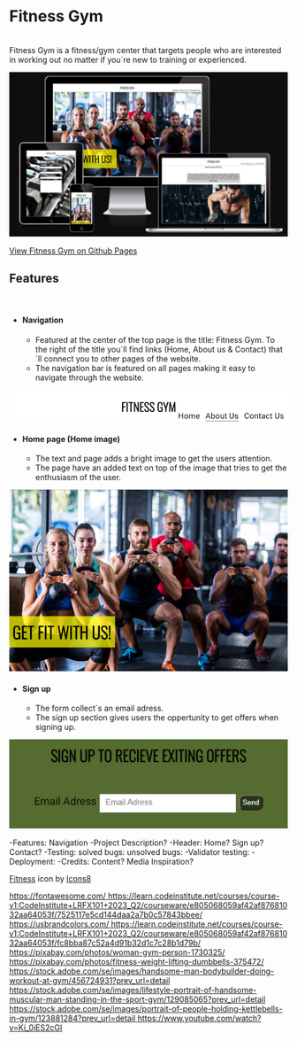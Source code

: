 <!-- Work in progress. First time project -->
# Fitness Gym
<br>
Fitness Gym is a fitness/gym center that targets people who are interested in working out no matter if you´re new to training or experienced.
<p class="space"></p>

![Am I responsive image of Fitness Gym website](/media/userstories/userstories9.png)
<p class="space"></p>

[View Fitness Gym on Github Pages](https://shiaba.github.io/fitness-gym/)
<p class="space"></p>

## Features
<br>

* #### Navigation

  * Featured at the center of the top page is the title: Fitness Gym.  To the right of the title you´ll find links (Home, About us & Contact) that´ll connect you to other pages of the website.
  * The navigation bar is featured on all pages making it easy to navigate through the website. 

![Navbar](/media/userstories/userstories1.png)

* #### Home page (Home image)

  * The text and page adds a bright image to get the users attention.
  * The page have an added text on top of the image that tries to get the enthusiasm of the user.

![Home page image](/media/userstories/userstories2.png)

* #### Sign up

  * The form collect´s an email adress.
  * The sign up section gives users the oppertunity to get offers when signing up.

![Sign up](/media/userstories/userstories3.png)





<p class="space"></p>



-Features:
    Navigation
-Project Description?
-Header:
    Home?
    Sign up?
    Contact?
-Testing:
    solved bugs:
    unsolved bugs:
-Validator testing:
-Deployment:
-Credits:
    Content?
    Media
    Inspiration?









<!-- added Favicon (What to write, where & how to credit further?) -->
<a target="_blank" href="https://icons8.com/icon/9796/weightlifting">Fitness</a> icon by <a target="_blank" href="https://icons8.com">Icons8</a>
<!-- Added helping sites -->
<a target="_blank" href="https://www.youtube.com/watch?v=x7tLPhnA06w&list=PL4cUxeGkcC9itC4TxYMzFCfveyutyPOCY">
<!-- Got the code on how to make a responsive Nav bar & the hover effect on both @media from CI Love Running. -->
<a target="_blank" href=https://learn.codeinstitute.net/courses/course-v1:CodeInstitute+LRFX101+2023_Q2/courseware/e805068059af42af87681032aa64053f/7525117e5cd144daa2a7b0c57843bbee>
<!-- Added Font awesome for the 4 social media icons at the bottom of the footer (Social media kit)-->
https://fontawesome.com/
<script src="https://kit.fontawesome.com/69f27fd7ee.js" crossorigin="anonymous"></script>
<!-- Copied code from CI Love Running clip. Added class="active" in index.html & .active in style.css -->
https://learn.codeinstitute.net/courses/course-v1:CodeInstitute+LRFX101+2023_Q2/courseware/e805068059af42af87681032aa64053f/7525117e5cd144daa2a7b0c57843bbee/
<!-- Copied the color code in U.S. brand colors for the social media icons, to get accurate colors for the icons -->
https://usbrandcolors.com/
<!-- Added some code from CI "Love Running" to get a right response & a formdump location when submitting the written down information -->
https://learn.codeinstitute.net/courses/course-v1:CodeInstitute+LRFX101+2023_Q2/courseware/e805068059af42af87681032aa64053f/fc8bba87c52a4d91b32d1c7c28b1d79b/
<!-- Added images from Pixabay & Stock.adobe -->
https://pixabay.com/photos/woman-gym-person-1730325/
https://pixabay.com/photos/fitness-weight-lifting-dumbbells-375472/
https://stock.adobe.com/se/images/handsome-man-bodybuilder-doing-workout-at-gym/456724931?prev_url=detail
https://stock.adobe.com/se/images/lifestyle-portrait-of-handsome-muscular-man-standing-in-the-sport-gym/129085065?prev_url=detail
https://stock.adobe.com/se/images/portrait-of-people-holding-kettlebells-in-gym/123881284?prev_url=detail
<!-- Instructions on how to add & get the video to work -->
https://www.youtube.com/watch?v=Ki_0iES2cGI
<!-- Am I responsive -->

<!-- w3c validator -->
